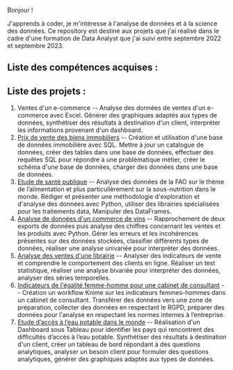 Bonjour !

J'apprends à coder, je m'intéresse à l'analyse de données et à la science des données.
Ce repository est destiné aux projets que j'ai réalisé dans le cadre d'une formation de Data Analyst que j'ai suivi entre septembre 2022 et septembre 2023.

## Liste des compétences acquises :


## Liste des projets :

1. Ventes d'un e-commerce -- Analyse des données de ventes d'un e-commerce avec Excel. Générer des graphiques adaptés aux types de données, synthétiser des résultats à destination d'un client, interpréter les informations provenant d'un dashboard.
2. [Prix de vente des biens immobiliers](https://github.com/GaryMauger/formation_data_analyst/tree/main/2_prix_vente_biens_immobiliers) -- Création et utilisation d'une base de données immobilière avec SQL. Mettre à jour un catalogue de données, créer des tables dans une base de données, effectuer des requêtes SQL pour répondre à une problématique métier, créer le schéma d'une base de données, charger des données dans une base de données.
3. [Etude de santé publique](https://github.com/GaryMauger/formation_data_analyst/tree/main/3_%C3%A9tude_sant%C3%A9_publique) -- Analyse des données de la FAO sur le thème de l’alimentation et plus particulièrement sur la sous-nutrition dans le monde. Rédiger et présenter une méthodologie d'exploration et d'analyse des données avec Python, utiliser des librairies spécialisées pour les traitements data, Manipuler des DataFrames.
4. [Analyse de données d'un commerce de vins](https://github.com/GaryMauger/formation_data_analyst/tree/main/4_analyse_donn%C3%A9es_commerce_vins) -- Rapprochement de deux exports de données puis analyse des chiffres concernant les ventes et les produits avec Python. Gérer les erreurs et les incohérences présentes sur des données stockées, classifier différents types de données, réaliser une analyse univariée pour interpréter des données.
5. [Analyse des ventes d'une librairie](https://github.com/GaryMauger/formation_data_analyst/tree/main/5_analyse_donn%C3%A9es_ventes_librairie) -- Analyser des indicateurs de vente et comprendre le comportement des clients en ligne. Réaliser un test statistique, réaliser une analyse bivariée pour interpréter des données, analyser des séries temporelles.
6. [Indicateurs de l'égalité femme-homme pour une cabinet de consultant](https://github.com/GaryMauger/formation_data_analyst/tree/main/6_%C3%A9galit%C3%A9_femmes_hommes_knime) -- Création un workflow Knime sur les indicateurs femmes-hommes dans un cabinet de consultant. Transférer des données vers une zone de préparation, collecter des données en respectant le RGPD, préparer des données pour l'analyse en respectant les normes internes à l’entreprise.
7. [Etude d’accès à l’eau potable dans le monde]() -- Réalisation d'un Dashboard sous Tableau pour identifier les pays qui rencontrent des difficultés d’accès à l’eau potable. Synthétiser des résultats à destination d'un client, créer un tableau de bord répondant à des questions analytiques, analyser un besoin client pour formuler des questions analytiques, générer des graphiques adaptés aux types de données.
